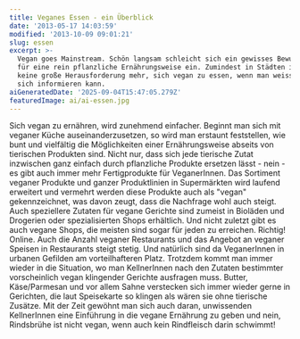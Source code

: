 ```yaml
---
title: Veganes Essen - ein Überblick
date: '2013-05-17 14:03:59'
modified: '2013-10-09 09:01:21'
slug: essen
excerpt: >-
  Vegan goes Mainstream. Schön langsam schleicht sich ein gewisses Bewusstsein
  für eine rein pflanzliche Ernährungsweise ein. Zumindest in Städten ist es
  keine große Herausforderung mehr, sich vegan zu essen, wenn man weiss, wo man
  sich informieren kann.
aiGeneratedDate: '2025-09-04T15:47:05.279Z'
featuredImage: ai/ai-essen.jpg
---
```


Sich vegan zu ernähren, wird zunehmend einfacher. Beginnt man sich mit veganer Küche auseinanderzusetzen, so wird man erstaunt feststellen, wie bunt und vielfältig die Möglichkeiten einer Ernährungsweise abseits von tierischen Produkten sind. Nicht nur, dass sich jede tierische Zutat inzwischen ganz einfach durch pflanzliche Produkte ersetzen lässt - nein - es gibt auch immer mehr Fertigprodukte für VeganerInnen. Das Sortiment veganer Produkte und ganzer Produktlinien in Supermärkten wird laufend erweitert und vermehrt werden diese Produkte auch als "vegan" gekennzeichnet, was davon zeugt, dass die Nachfrage wohl auch steigt. Auch speziellere Zutaten für vegane Gerichte sind zumeist in Bioläden und Drogerien oder spezialisierten Shops erhältlich. Und nicht zuletzt gibt es auch vegane Shops, die meisten sind sogar für jeden zu erreichen. Richtig! Online. Auch die Anzahl veganer Restaurants und das Angebot an veganer Speisen in Restaurants steigt stetig. Und natürlich sind da VeganerInnen in urbanen Gefilden am vorteilhafteren Platz. Trotzdem kommt man immer wieder in die Situation, wo man KellnerInnen nach den Zutaten bestimmter vorscheinlich vegan klingender Gerichte ausfragen muss. Butter, Käse/Parmesan und vor allem Sahne verstecken sich immer wieder gerne in Gerichten, die laut Speisekarte so klingen als wären sie ohne tierische Zusätze. Mit der Zeit gewöhnt man sich auch daran, unwissenden KellnerInnen eine Einführung in die vegane Ernährung zu geben und nein, Rindsbrühe ist nicht vegan, wenn auch kein Rindfleisch darin schwimmt!
